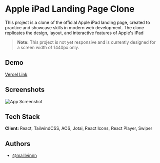 
# Apple iPad Landing Page Clone

This project is a clone of the official Apple iPad landing page, created to practice and showcase skills in modern web development. The clone replicates the design, layout, and interactive features of Apple's iPad 

> **Note:** This project is not yet responsive and is currently designed for a screen width of 1440px only.

## Demo

[Vercel Link](https://apple-ipad-page-clone.vercel.app/)


## Screenshots

![App Screenshot](/public/images/127.0.0.1_5173_.png)


## Tech Stack

**Client:** React, TailwindCSS, AOS, Jotai, React Icons, React Player, Swiper


## Authors

- [@malllvinnn](https://www.instagram.com/malllvinnn/)

